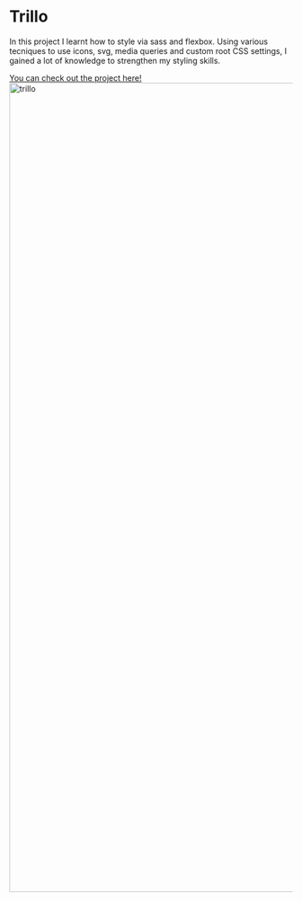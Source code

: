 # Trillo

In this project I learnt how to style via sass and flexbox. Using various tecniques to use icons, svg, media queries and custom root CSS settings, I gained a lot of knowledge to strengthen my styling skills.

<a href="https://martinfjeld.github.io/Trillo/">You can check out the project here!
<img width="1440" alt="trillo" src="https://user-images.githubusercontent.com/4175275/124354243-63ad8800-dc0b-11eb-8617-e5967b836065.png">
</a>
